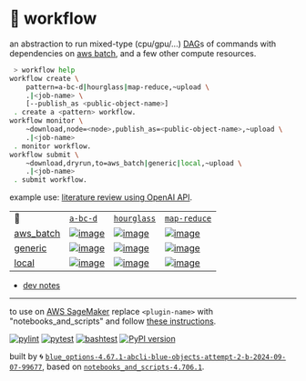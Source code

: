 # 📜 workflow

an abstraction to run mixed-type (cpu/gpu/...) [DAG](https://networkx.org/documentation/stable/reference/classes/digraph.html)s of commands with dependencies on [aws batch](https://aws.amazon.com/batch/), and a few other compute resources.

```bash
 > workflow help
workflow create \
	pattern=a-bc-d|hourglass|map-reduce,~upload \
	.|<job-name> \
	[--publish_as <public-object-name>]
 . create a <pattern> workflow.
workflow monitor \
	~download,node=<node>,publish_as=<public-object-name>,~upload \
	.|<job-name>
 . monitor workflow.
workflow submit \
	~download,dryrun,to=aws_batch|generic|local,~upload \
	.|<job-name>
 . submit workflow.
```

example use: [literature review using OpenAI API](https://github.com/kamangir/openai-commands/tree/main/openai_commands/literature_review).

|   |   |   |   |
| --- | --- | --- | --- |
| 📜 | [`a-bc-d`](./patterns/a-bc-d.dot) | [`hourglass`](./patterns/hourglass.dot) | [`map-reduce`](./patterns/map-reduce.dot) |
| [aws_batch](./runners/aws_batch.py) | [![image](https://kamangir-public.s3.ca-central-1.amazonaws.com/aws_batch-a-bc-d/workflow.gif?raw=true&random=HASyo00GAmOClzPX)](https://kamangir-public.s3.ca-central-1.amazonaws.com/aws_batch-a-bc-d/workflow.gif?raw=true&random=HASyo00GAmOClzPX) | [![image](https://kamangir-public.s3.ca-central-1.amazonaws.com/aws_batch-hourglass/workflow.gif?raw=true&random=TKnrHxuTfk00wfom)](https://kamangir-public.s3.ca-central-1.amazonaws.com/aws_batch-hourglass/workflow.gif?raw=true&random=TKnrHxuTfk00wfom) | [![image](https://kamangir-public.s3.ca-central-1.amazonaws.com/aws_batch-map-reduce/workflow.gif?raw=true&random=N3Uh5efzqjMRZlrs)](https://kamangir-public.s3.ca-central-1.amazonaws.com/aws_batch-map-reduce/workflow.gif?raw=true&random=N3Uh5efzqjMRZlrs) |
| [generic](./runners/generic.py) | [![image](https://kamangir-public.s3.ca-central-1.amazonaws.com/generic-a-bc-d/workflow.gif?raw=true&random=RklB3d4rVi3tPOmC)](https://kamangir-public.s3.ca-central-1.amazonaws.com/generic-a-bc-d/workflow.gif?raw=true&random=RklB3d4rVi3tPOmC) | [![image](https://kamangir-public.s3.ca-central-1.amazonaws.com/generic-hourglass/workflow.gif?raw=true&random=mHtkEnvdTg8HEnpn)](https://kamangir-public.s3.ca-central-1.amazonaws.com/generic-hourglass/workflow.gif?raw=true&random=mHtkEnvdTg8HEnpn) | [![image](https://kamangir-public.s3.ca-central-1.amazonaws.com/generic-map-reduce/workflow.gif?raw=true&random=D8nfGrE72P2IbMt9)](https://kamangir-public.s3.ca-central-1.amazonaws.com/generic-map-reduce/workflow.gif?raw=true&random=D8nfGrE72P2IbMt9) |
| [local](./runners/local.py) | [![image](https://kamangir-public.s3.ca-central-1.amazonaws.com/local-a-bc-d/workflow.gif?raw=true&random=h8mUaoU4ejwJZAbJ)](https://kamangir-public.s3.ca-central-1.amazonaws.com/local-a-bc-d/workflow.gif?raw=true&random=h8mUaoU4ejwJZAbJ) | [![image](https://kamangir-public.s3.ca-central-1.amazonaws.com/local-hourglass/workflow.gif?raw=true&random=TjnnRUnNv2vhWD8g)](https://kamangir-public.s3.ca-central-1.amazonaws.com/local-hourglass/workflow.gif?raw=true&random=TjnnRUnNv2vhWD8g) | [![image](https://kamangir-public.s3.ca-central-1.amazonaws.com/local-map-reduce/workflow.gif?raw=true&random=9qaDPlcW8B2QJ6JX)](https://kamangir-public.s3.ca-central-1.amazonaws.com/local-map-reduce/workflow.gif?raw=true&random=9qaDPlcW8B2QJ6JX) |

- [dev notes](https://arash-kamangir.medium.com/%EF%B8%8F-openai-experiments-54-e49117dc69ef)

---

to use on [AWS SageMaker](https://aws.amazon.com/sagemaker/) replace `<plugin-name>` with "notebooks_and_scripts" and follow [these instructions](https://github.com/kamangir/notebooks-and-scripts/blob/main/SageMaker.md).

[![pylint](https://github.com/kamangir/notebooks-and-scripts/actions/workflows/pylint.yml/badge.svg)](https://github.com/kamangir/notebooks-and-scripts/actions/workflows/pylint.yml) [![pytest](https://github.com/kamangir/notebooks-and-scripts/actions/workflows/pytest.yml/badge.svg)](https://github.com/kamangir/notebooks-and-scripts/actions/workflows/pytest.yml) [![bashtest](https://github.com/kamangir/notebooks-and-scripts/actions/workflows/bashtest.yml/badge.svg)](https://github.com/kamangir/notebooks-and-scripts/actions/workflows/bashtest.yml) [![PyPI version](https://img.shields.io/pypi/v/notebooks-and-scripts.svg)](https://pypi.org/project/notebooks-and-scripts/)

built by 🌀 [`blue_options-4.67.1-abcli-blue-objects-attempt-2-b-2024-09-07-99677`](https://github.com/kamangir/awesome-bash-cli), based on [`notebooks_and_scripts-4.706.1`](https://github.com/kamangir/notebooks-and-scripts).
